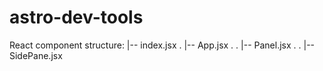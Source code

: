 # astro-dev-tools

React component structure:
|-- index.jsx
. |-- App.jsx
. . |-- Panel.jsx
. . |-- SidePane.jsx
